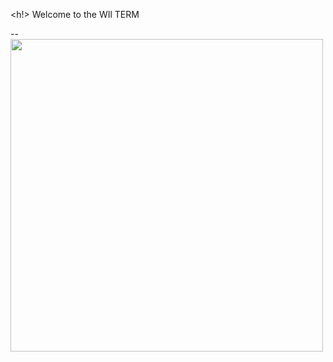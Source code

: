 <h!> Welcome to the WIl TERM </h1>

 --<img src="https://media.giphy.com/media/noyBeNjH4nbtXV5ZLA/giphy.gif" width="500"/>

